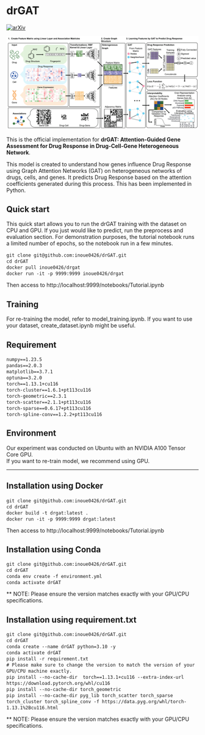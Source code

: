 # drGAT

[![arXiv](https://img.shields.io/badge/arXiv-2405.08979-b31b1b.svg)](https://arxiv.org/abs/2405.08979)

![](Figs/Fig1.png)

This is the official implementation for **drGAT: Attention-Guided Gene Assessment for Drug Response in Drug-Cell-Gene Heterogeneous Network**.  

This model is created to understand how genes influence Drug Response using Graph Attention Networks (GAT) on heterogeneous networks of drugs, cells, and genes. It predicts Drug Response based on the attention coefficients generated during this process. This has been implemented in Python.

## Quick start

This quick start allows you to run the drGAT training with the dataset on CPU and GPU. If you just would like to predict, run the preprocess and evaluation section. For demonstration purposes, the tutorial notebook runs a limited number of epochs, so the notebook run in a few minutes.

```shell
git clone git@github.com:inoue0426/drGAT.git
cd drGAT
docker pull inoue0426/drgat
docker run -it -p 9999:9999 inoue0426/drgat
```

Then access to http://localhost:9999/notebooks/Tutorial.ipynb 


## Training

For re-training the model, refer to model_training.ipynb. If you want to use your dataset, create_dataset.ipynb might be useful.


## Requirement

```
numpy==1.23.5
pandas==2.0.3
matplotlib==3.7.1
optuna==3.2.0
torch==1.13.1+cu116
torch-cluster==1.6.1+pt113cu116
torch-geometric==2.3.1
torch-scatter==2.1.1+pt113cu116
torch-sparse==0.6.17+pt113cu116
torch-spline-conv==1.2.2+pt113cu116
```

## Environment

Our experiment was conducted on Ubuntu with an NVIDIA A100 Tensor Core GPU.  
If you want to re-train model, we recommend using GPU.

---

## Installation using Docker

```shell
git clone git@github.com:inoue0426/drGAT.git
cd drGAT
docker build -t drgat:latest .
docker run -it -p 9999:9999 drgat:latest
```

Then access to http://localhost:9999/notebooks/Tutorial.ipynb 

## Installation using Conda

```shell
git clone git@github.com:inoue0426/drGAT.git
cd drGAT
conda env create -f environment.yml
conda activate drGAT
```
** NOTE: Please ensure the version matches exactly with your GPU/CPU specifications.


## Installation using requirement.txt

```shell
git clone git@github.com:inoue0426/drGAT.git
cd drGAT
conda create --name drGAT python=3.10 -y
conda activate drGAT
pip install -r requirement.txt
# Please make sure to change the version to match the version of your GPU/CPU machine exactly.
pip install --no-cache-dir  torch==1.13.1+cu116 --extra-index-url https://download.pytorch.org/whl/cu116
pip install --no-cache-dir torch_geometric
pip install --no-cache-dir pyg_lib torch_scatter torch_sparse torch_cluster torch_spline_conv -f https://data.pyg.org/whl/torch-1.13.1%2Bcu116.html
```
** NOTE: Please ensure the version matches exactly with your GPU/CPU specifications.
